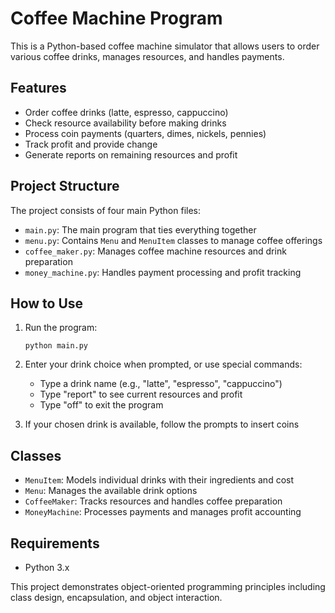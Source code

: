 # Coffee Machine Program

This is a Python-based coffee machine simulator that allows users to order various coffee drinks, manages resources, and handles payments.

## Features

- Order coffee drinks (latte, espresso, cappuccino)
- Check resource availability before making drinks
- Process coin payments (quarters, dimes, nickels, pennies)
- Track profit and provide change
- Generate reports on remaining resources and profit

## Project Structure

The project consists of four main Python files:
- `main.py`: The main program that ties everything together
- `menu.py`: Contains `Menu` and `MenuItem` classes to manage coffee offerings
- `coffee_maker.py`: Manages coffee machine resources and drink preparation
- `money_machine.py`: Handles payment processing and profit tracking

## How to Use

1. Run the program:
   ```
   python main.py
   ```

2. Enter your drink choice when prompted, or use special commands:
   - Type a drink name (e.g., "latte", "espresso", "cappuccino")
   - Type "report" to see current resources and profit
   - Type "off" to exit the program

3. If your chosen drink is available, follow the prompts to insert coins

## Classes

- `MenuItem`: Models individual drinks with their ingredients and cost
- `Menu`: Manages the available drink options
- `CoffeeMaker`: Tracks resources and handles coffee preparation
- `MoneyMachine`: Processes payments and manages profit accounting

## Requirements

- Python 3.x

This project demonstrates object-oriented programming principles including class design, encapsulation, and object interaction.